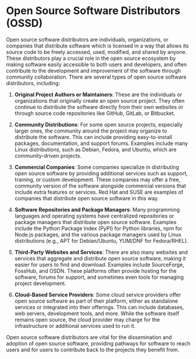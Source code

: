 # Open Source Software Distributors (OSSD)

Open source software distributors are individuals, organizations, or companies that distribute software which is licensed in a way that allows its source code to be freely accessed, used, modified, and shared by anyone. These distributors play a crucial role in the open source ecosystem by making software easily accessible to both users and developers, and often contribute to the development and improvement of the software through community collaboration. There are several types of open source software distributors, including:

1. **Original Project Authors or Maintainers**: These are the individuals or organizations that originally create an open source project. They often continue to distribute the software directly from their own websites or through source code repositories like GitHub, GitLab, or Bitbucket.

2. **Community Distributions**: For some open source projects, especially larger ones, the community around the project may organize to distribute the software. This can include providing easy-to-install packages, documentation, and support forums. Examples include many Linux distributions, such as Debian, Fedora, and Ubuntu, which are community-driven projects.

3. **Commercial Companies**: Some companies specialize in distributing open source software by providing additional services such as support, training, or custom development. These companies may offer a free, community version of the software alongside commercial versions that include extra features or services. Red Hat and SUSE are examples of companies that distribute open source software in this way.

4. **Software Repositories and Package Managers**: Many programming languages and operating systems have centralized repositories or package managers that distribute open source software. Examples include the Python Package Index (PyPI) for Python libraries, npm for Node.js packages, and the various package managers used by Linux distributions (e.g., APT for Debian/Ubuntu, YUM/DNF for Fedora/RHEL).

5. **Third-Party Websites and Services**: There are also many websites and services that aggregate and distribute open source software, making it easier for users to find and download. Examples include SourceForge, FossHub, and OSDN. These platforms often provide hosting for the software, forums for support, and sometimes even tools for managing project development.

6. **Cloud-Based Service Providers**: Some cloud service providers offer open source software as part of their platform, either as standalone services or integrated into their offerings. This can include databases, web servers, development tools, and more. While the software itself remains open source, the cloud provider may charge for the infrastructure or additional services used to run it.

Open source software distributors are vital for the dissemination and adoption of open source software, providing pathways for software to reach users and for users to contribute back to the projects they benefit from.
